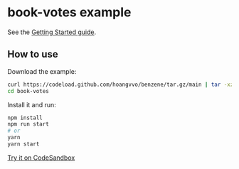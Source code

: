 # book-votes example

See the [Getting Started guide](https://benzene.vercel.app/getting-started).

## How to use

Download the example:

```bash
curl https://codeload.github.com/hoangvvo/benzene/tar.gz/main | tar -xz --strip=2 benzene-main/examples/book-votes
cd book-votes
```

Install it and run:

```bash
npm install
npm run start
# or
yarn
yarn start
```

[Try it on CodeSandbox](https://codesandbox.io/s/github/hoangvvo/benzene/tree/main/examples/book-votes)